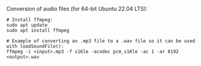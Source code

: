 Conversion of audio files (for 64-bit Ubuntu 22.04 LTS):
```
# Install ffmpeg:
sudo apt update
sudo apt install ffmpeg

# Example of converting an .mp3 file to a .wav file so it can be used with loadSoundFile():
ffmpeg -i <input>.mp3 -f s16le -acodec pcm_s16le -ac 1 -ar 8192 <output>.wav
```